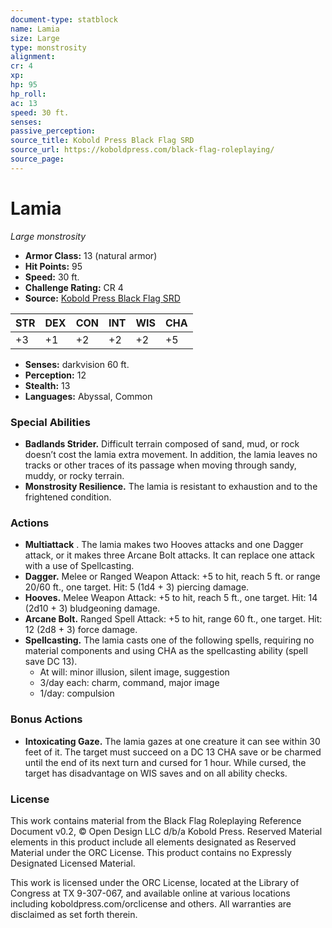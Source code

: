 ```yaml
---
document-type: statblock
name: Lamia
size: Large
type: monstrosity
alignment: 
cr: 4
xp: 
hp: 95
hp_roll: 
ac: 13
speed: 30 ft.
senses: 
passive_perception: 
source_title: Kobold Press Black Flag SRD
source_url: https://koboldpress.com/black-flag-roleplaying/
source_page: 
---
```


# Lamia

*Large monstrosity*

- **Armor Class:** 13 (natural armor)
- **Hit Points:** 95
- **Speed:** 30 ft.
- **Challenge Rating:** CR 4
- **Source:** [Kobold Press Black Flag SRD](https://koboldpress.com/black-flag-roleplaying/)

| STR | DEX | CON | INT | WIS | CHA |
| --- | --- | --- | --- | --- | --- |
| +3 | +1 | +2 | +2 | +2 | +5 |

- **Senses:** darkvision 60 ft.
- **Perception:** 12
- **Stealth:** 13
- **Languages:** Abyssal, Common

### Special Abilities

- **Badlands Strider.** Difficult terrain composed of sand, mud, or rock doesn’t cost the lamia extra movement. In addition, the lamia leaves no tracks or other traces of its passage when moving through sandy, muddy, or rocky terrain.
- **Monstrosity Resilience.** The lamia is resistant to exhaustion and to the frightened condition.

### Actions

- **Multiattack** . The lamia makes two Hooves attacks and one Dagger attack, or it makes three Arcane Bolt attacks. It can replace one attack with a use of Spellcasting.
- **Dagger.** Melee or Ranged Weapon Attack: +5 to hit, reach 5 ft. or range 20/60 ft., one target. Hit: 5 (1d4 + 3) piercing damage.
- **Hooves.** Melee Weapon Attack: +5 to hit, reach 5 ft., one target. Hit: 14 (2d10 + 3) bludgeoning damage.
- **Arcane Bolt.** Ranged Spell Attack: +5 to hit, range 60 ft., one target. Hit: 12 (2d8 + 3) force damage.
- **Spellcasting.** The lamia casts one of the following spells, requiring no material components and using CHA as the spellcasting ability (spell save DC 13).
	- At will: minor illusion, silent image, suggestion
	- 3/day each: charm, command, major image
	- 1/day: compulsion

### Bonus Actions

- **Intoxicating Gaze.** The lamia gazes at one creature it can see within 30 feet of it. The target must succeed on a DC 13 CHA save or be charmed until the end of its next turn and cursed for 1 hour. While cursed, the target has disadvantage on WIS saves and on all ability checks.

### License

This work contains material from the Black Flag Roleplaying Reference Document v0.2, © Open Design LLC d/b/a Kobold Press. Reserved Material elements in this product include all elements designated as Reserved Material under the ORC License. This product contains no Expressly Designated Licensed Material.

This work is licensed under the ORC License, located at the Library of Congress at TX 9-307-067, and available online at various locations including koboldpress.com/orclicense and others. All warranties are disclaimed as set forth therein.
